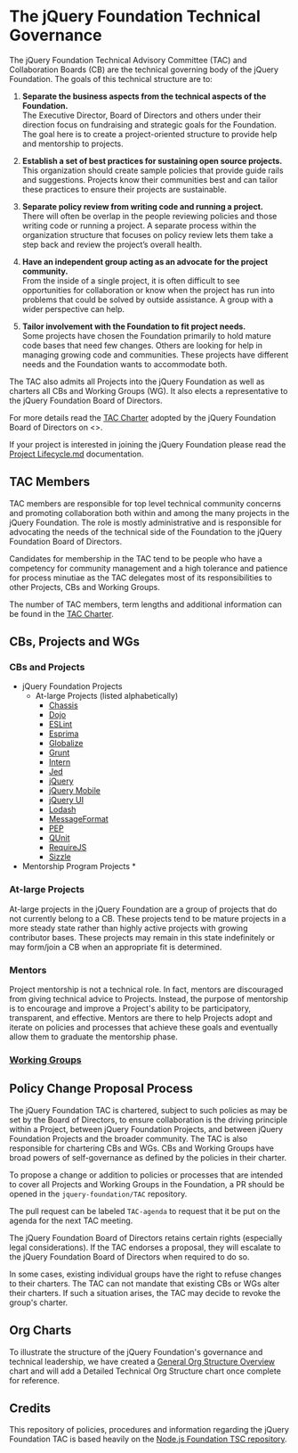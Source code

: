 # The jQuery Foundation Technical Governance

The jQuery Foundation Technical Advisory Committee (TAC) and Collaboration
Boards (CB) are the technical governing body of the jQuery Foundation. The goals
of this technical structure are to:

1. **Separate the business aspects from the technical aspects of the
Foundation.**  
The Executive Director, Board of Directors and others under their direction
focus on fundraising and strategic goals for the Foundation. The goal here is to
create a project-oriented structure to provide help and mentorship to projects.

2. **Establish a set of best practices for sustaining open source projects.**  
This organization should create sample policies that provide guide rails and
suggestions. Projects know their communities best and can tailor these practices
to ensure their projects are sustainable.

3. **Separate policy review from writing code and running a project.**  
There will often be overlap in the people reviewing policies and those writing
code or running a project. A separate process within the organization structure
that focuses on policy review lets them take a step back and review the
project’s overall health.

4. **Have an independent group acting as an advocate for the project
community.**  
From the inside of a single project, it is often difficult to see opportunities
for collaboration or know when the project has run into problems that could be
solved by outside assistance. A group with a wider perspective can help.

5. **Tailor involvement with the Foundation to fit project needs.**  
Some projects have chosen the Foundation primarily to hold mature code bases
that need few changes. Others are looking for help in managing growing code and
communities. These projects have different needs and the Foundation wants to
accommodate both.

The TAC also admits all Projects into the jQuery Foundation as well as charters
all CBs and Working Groups (WG). It also elects a representative to the jQuery
Foundation Board of Directors.

For more details read the [TAC Charter][] adopted by the jQuery Foundation Board
of Directors on <<INSERT DATE>>.

If your project is interested in joining the jQuery Foundation please read the
[Project Lifecycle.md][] documentation.

## TAC Members

TAC members are responsible for top level technical community concerns and
promoting collaboration both within and among the many projects in the jQuery
Foundation. The role is mostly administrative and is responsible for advocating
the needs of the technical side of the Foundation to the jQuery Foundation Board
of Directors.

Candidates for membership in the TAC tend to be people who have a competency for
community management and a high tolerance and patience for process minutiae as
the TAC delegates most of its responsibilities to other Projects, CBs and
Working Groups.

The number of TAC members, term lengths and additional information can be found
in the [TAC Charter][].

## CBs, Projects and WGs

### CBs and Projects
* jQuery Foundation Projects
  * At-large Projects (listed alphabetically)
      * [Chassis][]
      * [Dojo][]
      * [ESLint][]
      * [Esprima][]
      * [Globalize][]
      * [Grunt][]
      * [Intern][]
      * [Jed][]
      * [jQuery][]
      * [jQuery Mobile][]
      * [jQuery UI][]
      * [Lodash][]
      * [MessageFormat][]
      * [PEP][]
      * [QUnit][]
      * [RequireJS][]
      * [Sizzle][]
* Mentorship Program Projects
    * 

### At-large Projects
At-large projects in the jQuery Foundation are a group of projects that do not
currently belong to a CB. These projects tend to be mature projects in a more
steady state rather than highly active projects with growing contributor bases.
These projects may remain in this state indefinitely or may form/join a CB when
an appropriate fit is determined.

### Mentors
Project mentorship is not a technical role. In fact, mentors are discouraged
from giving technical advice to Projects. Instead, the purpose of mentorship is
to encourage and improve a Project's ability to be participatory, transparent,
and effective. Mentors are there to help Projects adopt and iterate on policies
and processes that achieve these goals and eventually allow them to graduate the
mentorship phase.

### [Working Groups][]

## Policy Change Proposal Process

The jQuery Foundation TAC is chartered, subject to such policies as may be set
by the Board of Directors, to ensure collaboration is the driving principle
within a Project, between jQuery Foundation Projects, and between jQuery
Foundation Projects and the broader community. The TAC is also responsible for
chartering CBs and WGs. CBs and Working Groups have broad powers of
self-governance as defined by the policies in their charter.

To propose a change or addition to policies or processes that are intended to
cover all Projects and Working Groups in the Foundation, a PR should be opened
in the `jquery-foundation/TAC` repository.

The pull request can be labeled `TAC-agenda` to request that it be put on the
agenda for the next TAC meeting.

The jQuery Foundation Board of Directors retains certain rights (especially
legal considerations). If the TAC endorses a proposal, they will escalate to the
jQuery Foundation Board of Directors when required to do so.

In some cases, existing individual groups have the right to refuse changes to
their charters. The TAC can not mandate that existing CBs or WGs alter their
charters. If such a situation arises, the TAC may decide to revoke the group's
charter.

## Org Charts
To illustrate the structure of the jQuery Foundation's governance and technical
leadership, we have created a [General Org Structure Overview][] chart and will
add a Detailed Technical Org Structure chart once complete for reference.

## Credits
This repository of policies, procedures and information regarding the jQuery
Foundation TAC is based heavily on the
[Node.js Foundation TSC repository][].

[TAC Charter]: https://github.com/jquery-foundation/TAC/blob/master/TAC-Charter.md
[Project Lifecycle.md]: Project-Lifecycle.md
[jQuery]: https://jquery.com
[Dojo]: https://dojotoolkit.org
[Sizzle]: https://sizzlejs.com
[Globalize]: https://globalizejs.com
[Jed]: https://slexaxton.github.io/Jed/
[MessageFormat]: https://messageformat.github.io/
[PEP]: https://github.com/jquery/PEP
[Intern]: https://theintern.github.io/intern/
[QUnit]: https://qunitjs.com
[ESLint]: http://eslint.org
[Esprima]: http://esprima.org/
[Grunt]: http://gruntjs.com/
[Chassis]: https://css-chassis.com/
[Dijit]: https://dojotoolkit.org/reference-guide/1.10/dijit/
[jQuery Mobile]: https://jquerymobile.com
[jQuery UI]: https://jqueryui.com
[Lodash]: https://lodash.com/
[RequireJS]: https://requirejs.org/
[Working Groups]: WORKING_GROUPS.md
[General Org Structure Overview]: General-Org-Structure-Overview.pdf
[Node.js Foundation TSC repository]: https://github.org/nodejs/TSC/
